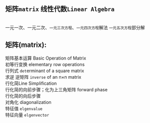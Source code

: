 矩阵`matrix`
线性代数`Linear Algebra`<br>
-------
<br>一元一次、一元二次、`一元三次方程`、`一元四次方程`解法 `一元五次方程`部分解

矩阵(matrix):<br>
---------
矩阵基本运算 Basic Operation of Matrix<br>
初等行变换 elementary row operations<br>
行列式 `det`erminant of a square matrix<br>
求逆 逆矩阵 `inverse` of an n×n matrix<br>
行化简Line Simplification<br>
行化简的向前步骤；化为上三角矩阵 forward phase<br>
行化简的向后步骤 <br>
对角化 diagonalization<br>
特征值 `elgenvalue`<br>
特征向量 `elgenvector`<br>
